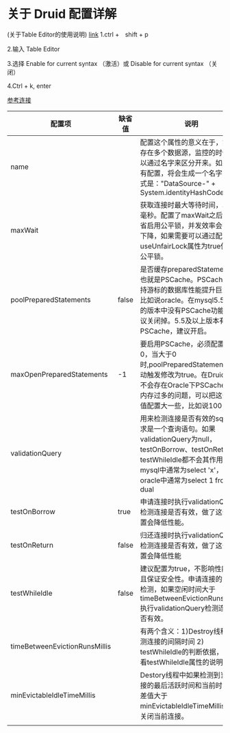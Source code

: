 # 关于 Druid 配置详解 

(关于Table Editor的使用说明)
[link](https://segmentfault.com/a/1190000007935021)
1.ctrl +　shift + p


2.输入 Table Editor


3.选择 Enable for current syntax （激活）或 Disable for current syntax （关闭）


4.Ctrl + k, enter


[参考连接](https://blog.csdn.net/supingemail/article/details/50809982)

|            配置项             | 缺省值 |                                                                                              说明                                                                                              |
|-------------------------------|--------|------------------------------------------------------------------------------------------------------------------------------------------------------------------------------------------------|
| name                          |        | 配置这个属性的意义在于，如果存在多个数据源，监控的时候可以通过名字来区分开来。如果没有配置，将会生成一个名字，格式是："DataSource-" + System.identityHashCode(this)                            |
| maxWait                       |        | 获取连接时最大等待时间，单位毫秒。配置了maxWait之后，缺省启用公平锁，并发效率会有所下降，如果需要可以通过配置useUnfairLock属性为true使用非公平锁。                                             |
| poolPreparedStatements        | false  | 是否缓存preparedStatement，也就是PSCache。PSCache对支持游标的数据库性能提升巨大，比如说oracle。在mysql5.5以下的版本中没有PSCache功能，建议关闭掉。5.5及以上版本有PSCache，建议开启。           |
| maxOpenPreparedStatements     | -1     | 要启用PSCache，必须配置大于0，当大于0时,poolPreparedStatements自动触发修改为true。在Druid中，不会存在Oracle下PSCache占用内存过多的问题，可以把这个数值配置大一些，比如说100                    |
| validationQuery               |        | 用来检测连接是否有效的sql，要求是一个查询语句。如果validationQuery为null，testOnBorrow、testOnReturn、testWhileIdle都不会其作用。在mysql中通常为select 'x'，在oracle中通常为select 1 from dual |
| testOnBorrow                  | true   | 申请连接时执行validationQuery检测连接是否有效，做了这个配置会降低性能。                                                                                                                        |
| testOnReturn                  | false  | 归还连接时执行validationQuery检测连接是否有效，做了这个配置会降低性能                                                                                                                          |
| testWhileIdle                 | false  | 建议配置为true，不影响性能，并且保证安全性。申请连接的时候检测，如果空闲时间大于timeBetweenEvictionRunsMillis, 执行validationQuery检测连接是否有效。                                           |
| timeBetweenEvictionRunsMillis |        | 有两个含义：1)Destroy线程会检测连接的间隔时间 2) testWhileIdle的判断依据，详细看testWhileIdle属性的说明                                                                                        |
| minEvictableIdleTimeMillis    |        | Destory线程中如果检测到当前连接的最后活跃时间和当前时间的差值大于minEvictableIdleTimeMillis，则关闭当前连接。                                                                                  |
|                               |        |                                                                                                                                                                                                |


